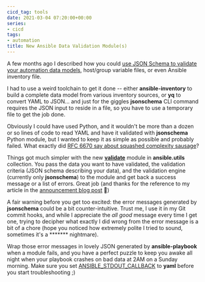 ```yaml
---
cicd_tag: tools
date: 2021-03-04 07:20:00+00:00
series:
- cicd
tags:
- automation
title: New Ansible Data Validation Module(s)
---
```

A few months ago I described how you could [use JSON Schema to validate your automation data models](/kb/DataModels/70-Validation/), host/group variable files, or even Ansible inventory file. 

I had to use a weird toolchain to get it done -- either **ansible-inventory** to build a complete data model from various inventory sources, or **yq** to convert YAML to JSON... and just for the giggles **jsonschema** CLI command requires the JSON input to reside in a file, so you have to use a temporary file to get the job done.
<!--more-->
Obviously I could have used Python, and it wouldn't be more than a dozen or so lines of code to read YAML and have it validated with **jsonschema** Python module, but I wanted to keep it as simple as possible and probably failed. What exactly did [RFC 6670 say about squashed complexity sausage](/2012/07/virtualized-squashed-complexity-sausage/)?

Things got much simpler with the new **[validate](https://github.com/ansible-collections/ansible.utils/blob/main/docs/ansible.utils.validate_module.rst)** module in **ansible.utils** collection. You pass the data you want to have validated, the validation criteria (JSON schema describing your data), and the validation engine (currently only **jsonschema**) to the module and get back a success message or a list of errors. Great job (and thanks for the reference to my article in the [announcement blog post](https://www.ansible.com/blog/using-new-ansible-utilities-for-operational-state-management-and-remediation) 🙏)

A fair warning before you get too excited: the error messages generated by **jsonschema** could be a bit counter-intuitive. Trust me, I use it in my Git commit hooks, and while I appreciate the *all good* message every time I get one, trying to decipher what exactly I did wrong from the error message is a bit of a chore (hope you noticed how extremely polite I tried to sound, sometimes it's a \*\*\*\*\*\*\* nightmare).

Wrap those error messages in lovely JSON generated by **ansible-playbook** when a module fails, and you have a perfect puzzle to keep you awake all night when your playbook crashes on bad data at 2AM on a Sunday morning. Make sure you set [ANSIBLE_STDOUT_CALLBACK](https://docs.ansible.com/ansible/latest/reference_appendices/config.html#default-stdout-callback) to **yaml** before you start troubleshooting ;)
